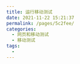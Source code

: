 ```yaml
---
title: 运行移动测试
date: 2021-11-22 15:21:37
permalink: /pages/5c2fee/
categories:
  - 网页和移动测试
  - 移动测试
tags:
  - 
---
```

